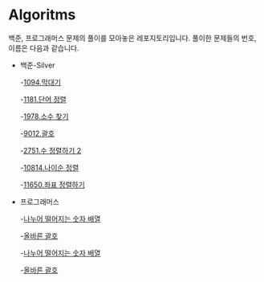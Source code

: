 # Algoritms

백준, 프로그래머스 문제의 풀이를 모아놓은 레포지토리입니다. 풀이한 문제들의 번호, 이름은 다음과 같습니다.

- 백준-Silver

  -[1094.막대기](https://www.acmicpc.net/problem/1094)

  -[1181.단어 정렬](https://www.acmicpc.net/problem/1094)
  
  -[1978.소수 찾기](https://www.acmicpc.net/problem/1978)
  
  -[9012.괄호](https://www.acmicpc.net/problem/9012)
  
  -[2751.수 정렬하기 2](https://www.acmicpc.net/problem/2751)
  
  -[10814.나이순 정렬](https://www.acmicpc.net/problem/10814)
  
  -[11650.좌표 정렬하기](https://www.acmicpc.net/problem/11650)
  
- 프로그래머스

  -[나누어 떨어지는 숫자 배열](https://school.programmers.co.kr/learn/courses/30/lessons/12910)

  -[올바른 괄호](https://school.programmers.co.kr/learn/courses/30/lessons/12909)
  
  -[나누어 떨어지는 숫자 배열](https://school.programmers.co.kr/learn/courses/30/lessons/12910)

  -[올바른 괄호](https://school.programmers.co.kr/learn/courses/30/lessons/12909)
  
  
  
  
